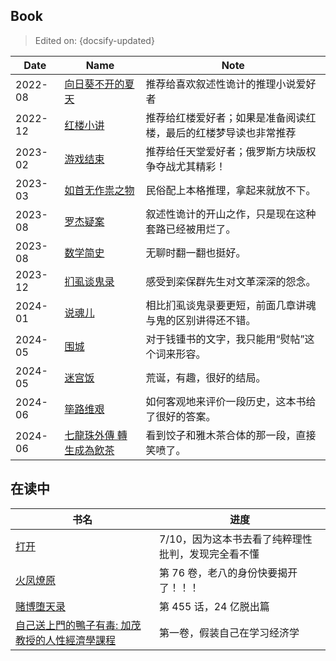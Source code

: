 ## Book

> Edited on: {docsify-updated}

Date | Name | Note
--- | --- | ---
2022-08 | [向日葵不开的夏天](https://book.douban.com/subject/26873412/) | 推荐给喜欢叙述性诡计的推理小说爱好者
2022-12 | [红楼小讲](https://book.douban.com/subject/1080314/) | 推荐给红楼爱好者；如果是准备阅读红楼，最后的红楼梦导读也非常推荐
2023-02 | [游戏结束](https://book.douban.com/subject/34983702/) | 推荐给任天堂爱好者；俄罗斯方块版权争夺战尤其精彩！
2023-03 | [如首无作祟之物](https://book.douban.com/subject/35406149/) | 民俗配上本格推理，拿起来就放不下。
2023-08 | [罗杰疑案](https://book.douban.com/subject/34985248/) | 叙述性诡计的开山之作，只是现在这种套路已经被用烂了。
2023-08 | [数学简史](https://book.douban.com/subject/27170478/) | 无聊时翻一翻也挺好。
2023-12 | [扪虱谈鬼录](https://book.douban.com/subject/27043530/) | 感受到栾保群先生对文革深深的怨念。
2024-01 | [说魂儿](https://book.douban.com/subject/27043532/) | 相比扪虱谈鬼录要更短，前面几章讲魂与鬼的区别讲得还不错。
2024-05 | [围城](https://book.douban.com/subject/27070488/) | 对于钱锺书的文字，我只能用“熨帖”这个词来形容。
2024-05 | [迷宫饭](https://book.douban.com/series/56013) | 荒诞，有趣，很好的结局。
2024-06 | [筚路维艰](https://book.douban.com/subject/26171466/) | 如何客观地来评价一段历史，这本书给了很好的答案。
2024-06 | [七龍珠外傳 轉生成為飲茶](https://book.douban.com/subject/30184970/) | 看到饺子和雅木茶合体的那一段，直接笑喷了。

## 在读中

书名 | 进度
--- | ---
[打开](https://book.douban.com/subject/30441530/) | 7/10，因为这本书去看了纯粹理性批判，发现完全看不懂
[火凤燎原](https://book.douban.com/series/13190) | 第 76 卷，老八的身份快要揭开了！！！
[赌博堕天录](https://book.douban.com/series/34762) | 第 455 话，24 亿脱出篇
[自己送上門的鴨子有毒: 加茂教授的人性經濟學課程](https://book.douban.com/subject/36291470/) | 第一卷，假装自己在学习经济学

